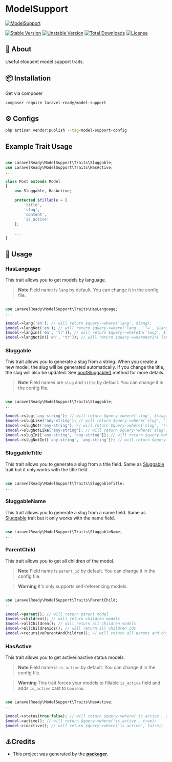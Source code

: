 # ModelSupport

[![ModelSupport](https://preview.dragon-code.pro/LaravelReady/model-support.svg?brand=laravel)](https://github.com/laravel-ready/model-support)

[![Stable Version][badge_stable]][link_packagist]
[![Unstable Version][badge_unstable]][link_packagist]
[![Total Downloads][badge_downloads]][link_packagist]
[![License][badge_license]][link_license]

## 📂 About
Useful eloquent model support traits.

## 📦 Installation

Get via composer

```bash
composer require laravel-ready/model-support
```

## ⚙️ Configs

```bash
php artisan vendor:publish --tag=model-support-config
```

## Example Trait Usage

```php

use LaravelReady\ModelSupport\Traits\Sluggable;
use LaravelReady\ModelSupport\Traits\HasActive;
...

class Post extends Model
{
    use Sluggable, HasActive;

    protected $fillable = [
        'title',
        'slug',
        'content',
        'is_active'
    ];

    ...
}

```

## 📝 Usage

### HasLanguage

This trait allows you to get models by language.

> **Note**
> Field name is `lang` by default. You can change it in the config file.

```php

use LaravelReady\ModelSupport\Traits\HasLanguage;
...

$model->lang('en'); // will return $query->where('lang', $lang);
$model->langNot('en'); // will return $query->where('lang', '!=', $lang);
$model->langIn(['en', 'tr']); // will return $query->whereIn('lang', $langs);
$model->langNotIn(['en', 'tr']); // will return $query->whereNotIn('lang', $langs);

```

### Sluggable

This trait allows you to generate a slug from a string. When you create a new model, the slug will be generated automatically. If you change the title, the slug will also be updated. See [bootSluggable()](src/Traits/Sluggable.php#L10) method for more details.

> **Note**
> Field names are `slug` and `title` by default. You can change it in the config file.

```php

use LaravelReady\ModelSupport\Traits\Sluggable;
...

$model->slug('any-string'); // will return $query->where('slug', $slug);
$model->slugLike('any-string'); // will return $query->where('slug', 'like', $slug);
$model->slugNot('any-string'); // will return $query->where('slug', '!=', $slug);
$model->slugNotLike('any-string'); // will return $query->where('slug', 'not like', $slug);
$model->slugIn(['any-string', 'any-string']); // will return $query->whereIn('slug', $slug);
$model->slugNotIn(['any-string', 'any-string']); // will return $query->whereNotIn('slug', $slug);

```

### SluggableTitle

This trait allows you to generate a slug from a title field. Same as [Sluggable](#sluggable) trait but it only works with the title field.

```php

use LaravelReady\ModelSupport\Traits\SluggableTitle;
...
```

### SluggableName

This trait allows you to generate a slug from a name field. Same as [Sluggable](#sluggable) trait but it only works with the name field.

```php

use LaravelReady\ModelSupport\Traits\SluggableName;
...
```

### ParentChild

This trait allows you to get all children of the model.

> **Note**
> Field name is `parent_id` by default. You can change it in the config file.

> **Warning**
> It's only supports self-referencing models.

```php

use LaravelReady\ModelSupport\Traits\ParentChild;
...

$model->parent(); // will return parent model
$model->children(); // will return children models
$model->allChildren(); // will return all children models
$model->allChildrenIds(); // will return all children ids
$model->recursiveParentAndChildren(); // will return all parent and children models

```

### HasActive

This trait allows you to get active/inactive status models. 

> **Note**
> Field name is `is_active` by default. You can change it in the config file.

> **Warning**
> This trait forces your models to fillable `is_active` field and adds `is_active` cast to `boolean`.

```php

use LaravelReady\ModelSupport\Traits\HasActive;
...

$model->status(true|false); // will return $query->where('is_active', $status);
$model->active(); // will return $query->where('is_active', true);
$model->inactive(); // will return $query->where('is_active', false);

```

## ⚓Credits

- This project was generated by the **[packager](https://github.com/laravel-ready/packager)**.

[badge_downloads]: https://img.shields.io/packagist/dt/laravel-ready/model-support.svg?style=flat-square

[badge_license]: https://img.shields.io/packagist/l/laravel-ready/model-support.svg?style=flat-square

[badge_stable]: https://img.shields.io/github/v/release/laravel-ready/model-support?label=stable&style=flat-square

[badge_unstable]: https://img.shields.io/badge/unstable-dev--main-orange?style=flat-square

[link_license]: LICENSE

[link_packagist]: https://packagist.org/packages/laravel-ready/model-support
